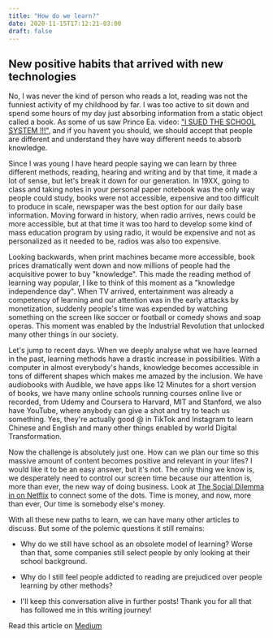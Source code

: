 ```yaml
---
title: "How do we learn?"
date: 2020-11-15T17:12:21-03:00
draft: false
---
```


## New positive habits that arrived with new technologies 

No, I was never the kind of person who reads a lot, reading was not the funniest activity of my childhood by far. I was too active to sit down and spend some hours of my day just absorbing information from a static object called a book. As some of us saw Prince Ea. video: ["I SUED THE SCHOOL SYSTEM !!!"](https://lnkd.in/dj4FeW9), and if you havent you should,  we should accept that people are different and understand they have way different needs to absorb knowledge.

Since I was young I have heard people saying we can learn by three different methods, reading, hearing and writing and by that time, it made a lot of sense, but let's break it down for our generation. In 19XX, going to class and taking notes in your personal paper notebook was the only way people could study, books were not accessible, expensive and too difficult to produce in scale, newspaper was the best option for our daily base information. Moving forward in history, when radio arrives, news could be more accessible, but at that time it was too hard to develop some kind of mass education program by using radio, it would be expensive and not as personalized as it needed to be, radios was also too expensive.

Looking backwards, when print machines became more accessible, book prices dramatically went down and now millions of people had the acquisitive power to buy "knowledge". This made the reading method of learning way popular, I like to think of this moment as a "knowledge independence day". When TV arrived, entertainment was already a competency of learning and our attention was in the early attacks by monetization, suddenly people's time was expended by watching something on the screen like soccer or football or comedy shows and soap operas. This moment was enabled by the Industrial Revolution that unlocked many other things in our society.

Let's jump to recent days. When we deeply analyse what we have learned in the past, learning methods have a drastic increase in possibilities. With a computer in almost everybody's hands, knowledge becomes accessible in tons of different shapes which makes me amazed by the inclusion. We have audiobooks with Audible, we have apps like 12 Minutes for a short version of books, we have many online schools running courses online live or recorded, from Udemy and Coursera to Harvard, MIT and Stanford, we also have YouTube, where anybody can give a shot and try to teach us something. Yes, they're actually good @ in TikTok and Instagram to learn Chinese and English and many other things enabled by world Digital Transformation.  

Now the challenge is absolutely just one. How can we plan our time so this massive amount of content becomes positive and relevant in your lifes? I would like it to be an easy answer, but it's not. The only thing we know is, we desperately need to control our screen time because our attention is, more than ever, the new way of doing business. Look at [The Social Dilemma in on Netflix](https://www.netflix.com/title/81254224) to connect some of the dots. Time is money, and now, more than ever, Our time is somebody else's money. 

With all these new paths to learn, we can have many other articles to discuss. But some of the polemic questions it still remains:

- Why do we still have school as an obsolete model of learning?  Worse than that, some companies still select people by only looking at their school background.

- Why do I still feel people addicted to reading are prejudiced over people learning by other methods? 

- I'll keep this conversation alive in further posts! Thank you for all that has followed me in this writing journey!  

Read this article on [Medium](https://medium.com/@brunogurgel/etc)
